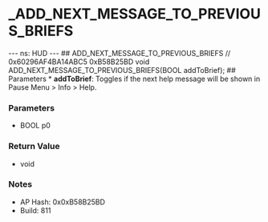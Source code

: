 # _ADD_NEXT_MESSAGE_TO_PREVIOUS_BRIEFS

--- ns: HUD --- ## ADD_NEXT_MESSAGE_TO_PREVIOUS_BRIEFS  // 0x60296AF4BA14ABC5 0xB58B25BD void ADD_NEXT_MESSAGE_TO_PREVIOUS_BRIEFS(BOOL addToBrief);   ## Parameters * **addToBrief**: Toggles if the next help message will be shown in Pause Menu > Info > Help.

### Parameters
* BOOL p0

### Return Value
* void

### Notes
* AP Hash: 0x0xB58B25BD
* Build: 811

